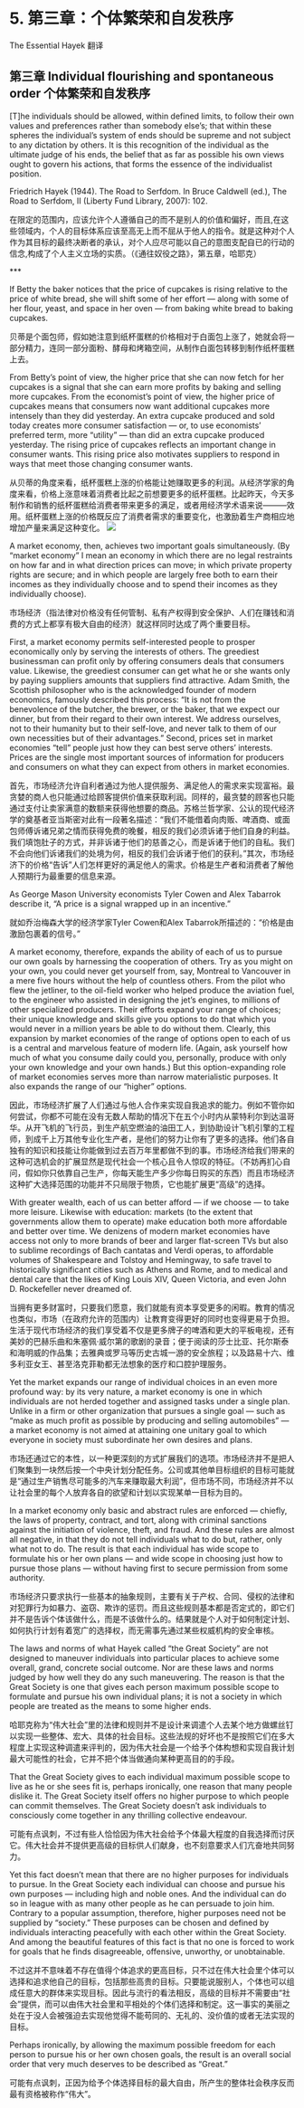 # 5. 第三章：个体繁荣和自发秩序

The Essential Hayek 翻译

## 第三章 Individual flourishing and spontaneous order 个体繁荣和自发秩序

 \[T\]he individuals should be allowed, within defined limits, to follow their own values and preferences rather than somebody else’s; that within these spheres the individual’s system of ends should be supreme and not subject to any dictation by others. It is this recognition of the individual as the ultimate judge of his ends, the belief that as far as possible his own views ought to govern his actions, that forms the essence of the individualist position.

Friedrich Hayek \(1944\). The Road to Serfdom. In Bruce Caldwell \(ed.\), The Road to Serfdom, II \(Liberty Fund Library, 2007\): 102.

在限定的范围内，应该允许个人遵循自己的而不是别人的价值和偏好，而且,在这些领域内，个人的目标体系应该至高无上而不屈从于他人的指令。就是这种对个人作为其目标的最终决断者的承认，对个人应尽可能以自己的意图支配自已的行动的信念,构成了个人主义立场的实质。（《通往奴役之路》，第五章，哈耶克）

\*\*\*

If Betty the baker notices that the price of cupcakes is rising relative to the price of white bread, she will shift some of her effort — along with some of her flour, yeast, and space in her oven — from baking white bread to baking cupcakes.

贝蒂是个面包师，假如她注意到纸杯蛋糕的价格相对于白面包上涨了，她就会将一部分精力，连同一部分面粉、酵母和烤箱空间，从制作白面包转移到制作纸杯蛋糕上去。

From Betty’s point of view, the higher price that she can now fetch for her cupcakes is a signal that she can earn more profits by baking and selling more cupcakes. From the economist’s point of view, the higher price of cupcakes means that consumers now want additional cupcakes more intensely than they did yesterday. An extra cupcake produced and sold today creates more consumer satisfaction — or, to use economists’ preferred term, more “utility” — than did an extra cupcake produced yesterday. The rising price of cupcakes reflects an important change in consumer wants. This rising price also motivates suppliers to respond in ways that meet those changing consumer wants.

从贝蒂的角度来看，纸杯蛋糕上涨的价格能让她赚取更多的利润。从经济学家的角度来看，价格上涨意味着消费者比起之前想要更多的纸杯蛋糕。比起昨天，今天多制作和销售的纸杯蛋糕给消费者带来更多的满足，或者用经济学术语来说———效用。纸杯蛋糕上涨的价格既反应了消费者需求的重要变化，也激励着生产商相应地增加产量来满足这种变化。 ![](.gitbook/assets/3_1.jpg)

A market economy, then, achieves two important goals simultaneously. \(By “market economy” I mean an economy in which there are no legal restraints on how far and in what direction prices can move; in which private property rights are secure; and in which people are largely free both to earn their incomes as they individually choose and to spend their incomes as they individually choose\).

市场经济（指法律对价格没有任何管制、私有产权得到安全保护、人们在赚钱和消费的方式上都享有极大自由的经济）就这样同时达成了两个重要目标。

First, a market economy permits self-interested people to prosper economically only by serving the interests of others. The greediest businessman can profit only by offering consumers deals that consumers value. Likewise, the greediest consumer can get what he or she wants only by paying suppliers amounts that suppliers find attractive. Adam Smith, the Scottish philosopher who is the acknowledged founder of modern economics, famously described this process: “It is not from the benevolence of the butcher, the brewer, or the baker, that we expect our dinner, but from their regard to their own interest. We address ourselves, not to their humanity but to their self-love, and never talk to them of our own necessities but of their advantages.” Second, prices set in market economies “tell” people just how they can best serve others’ interests. Prices are the single most important sources of information for producers and consumers on what they can expect from others in market economies.

首先，市场经济允许自利者通过为他人提供服务、满足他人的需求来实现富裕。最贪婪的商人也只能通过给顾客提供价值来获取利润。同样的，最贪婪的顾客也只能通过支付让卖家满意的数额来获得他想要的商品。苏格兰哲学家、公认的现代经济学的奠基者亚当斯密对此有一段著名描述：“我们不能借着向肉贩、啤酒商、或面包师傅诉诸兄弟之情而获得免费的晚餐，相反的我们必须诉诸于他们自身的利益。我们填饱肚子的方式，并非诉诸于他们的慈善之心，而是诉诸于他们的自私。我们不会向他们诉诸我们的处境为何，相反的我们会诉诸于他们的获利。”其次，市场经济下的价格“告诉”人们怎样更好的满足他人的需求。价格是生产者和消费者了解他人预期行为最重要的信息来源。

As George Mason University economists Tyler Cowen and Alex Tabarrok describe it, “A price is a signal wrapped up in an incentive.”

就如乔治梅森大学的经济学家Tyler Cowen和Alex Tabarrok所描述的：“价格是由激励包裹着的信号。”

A market economy, therefore, expands the ability of each of us to pursue our own goals by harnessing the cooperation of others. Try as you might on your own, you could never get yourself from, say, Montreal to Vancouver in a mere five hours without the help of countless others. From the pilot who flew the jetliner, to the oil-field worker who helped produce the aviation fuel, to the engineer who assisted in designing the jet’s engines, to millions of other specialized producers. Their efforts expand your range of choices; their unique knowledge and skills give you options to do that which you would never in a million years be able to do without them. Clearly, this expansion by market economies of the range of options open to each of us is a central and marvelous feature of modern life. \(Again, ask yourself how much of what you consume daily could you, personally, produce with only your own knowledge and your own hands.\) But this option-expanding role of market economies serves more than narrow materialistic purposes. It also expands the range of our “higher” options.

因此，市场经济扩展了人们通过与他人合作来实现自我追求的能力。例如不管你如何尝试，你都不可能在没有无数人帮助的情况下在五个小时内从蒙特利尔到达温哥华。从开飞机的飞行员，到生产航空燃油的油田工人，到协助设计飞机引擎的工程师，到成千上万其他专业化生产者，是他们的努力让你有了更多的选择。他们各自独有的知识和技能让你能做到过去百万年里都做不到的事。市场经济给我们带来的这种可选机会的扩展显然是现代社会一个核心且令人惊叹的特征。（不妨再扪心自问，假如你只依靠自己生产，你每天能生产多少你每日购买的东西）而且市场经济这种扩大选择范围的功能并不只局限于物质，它也能扩展更“高级”的选择。

With greater wealth, each of us can better afford — if we choose — to take more leisure. Likewise with education: markets \(to the extent that governments allow them to operate\) make education both more affordable and better over time. We denizens of modern market economies have access not only to more brands of beer and larger flat-screen TVs but also to sublime recordings of Bach cantatas and Verdi operas, to affordable volumes of Shakespeare and Tolstoy and Hemingway, to safe travel to historically significant cities such as Athens and Rome, and to medical and dental care that the likes of King Louis XIV, Queen Victoria, and even John D. Rockefeller never dreamed of.

当拥有更多财富时，只要我们愿意，我们就能有资本享受更多的闲暇。教育的情况也类似，市场（在政府允许的范围内）让教育变得更好的同时也变得更易于负担。生活于现代市场经济的我们享受着不仅是更多牌子的啤酒和更大的平板电视，还有美妙的巴赫乐曲和朱塞佩·威尔第的歌剧的录音；便于阅读的莎士比亚、托尔斯泰和海明威的作品集；去雅典或罗马等历史古城一游的安全旅程；以及路易十六、维多利亚女王、甚至洛克菲勒都无法想象的医疗和口腔护理服务。

Yet the market expands our range of individual choices in an even more profound way: by its very nature, a market economy is one in which individuals are not herded together and assigned tasks under a single plan. Unlike in a firm or other organization that pursues a single goal — such as “make as much profit as possible by producing and selling automobiles” — a market economy is not aimed at attaining one unitary goal to which everyone in society must subordinate her own desires and plans.

市场还通过它的本性，以一种更深刻的方式扩展我们的选项。市场经济并不是把人们聚集到一块然后按一个中央计划分配任务。公司或其他单目标组织的目标可能就是“通过生产销售尽可能多的汽车来赚取最大利润”，但市场不同，市场经济并不以让社会里的每个人放弃各自的欲望和计划以实现某单一目标为目的。

In a market economy only basic and abstract rules are enforced — chiefly, the laws of property, contract, and tort, along with criminal sanctions against the initiation of violence, theft, and fraud. And these rules are almost all negative, in that they do not tell individuals what to do but, rather, only what not to do. The result is that each individual has wide scope to formulate his or her own plans — and wide scope in choosing just how to pursue those plans — without having first to secure permission from some authority.

市场经济只要求执行一些基本的抽象规则，主要有关于产权、合同、侵权的法律和对犯罪行为如暴力、盗窃、欺诈的惩罚。而且这些规则基本都是否定式的，即它们并不是告诉个体该做什么，而是不该做什么的。结果就是个人对于如何制定计划、如何执行计划有着宽广的选择权，而无需事先通过某些权威机构的安全审核。

The laws and norms of what Hayek called “the Great Society” are not designed to maneuver individuals into particular places to achieve some overall, grand, concrete social outcome. Nor are these laws and norms judged by how well they do any such maneuvering. The reason is that the Great Society is one that gives each person maximum possible scope to formulate and pursue his own individual plans; it is not a society in which people are treated as the means to some higher ends.

哈耶克称为“伟大社会”里的法律和规则并不是设计来调遣个人去某个地方做螺丝钉以实现一些整体、宏大、具体的社会目标。这些法规的好坏也不是按照它们在多大程度上实现这种调遣来评判的，因为伟大社会是一个给予个体构想和实现自我计划最大可能性的社会，它并不把个体当做通向某种更高目的的手段。

That the Great Society gives to each individual maximum possible scope to live as he or she sees fit is, perhaps ironically, one reason that many people dislike it. The Great Society itself offers no higher purpose to which people can commit themselves. The Great Society doesn’t ask individuals to consciously come together in any thrilling collective endeavour.

可能有点讽刺，不过有些人恰恰因为伟大社会给予个体最大程度的自我选择而讨厌它。伟大社会并不提供更高级的目标供人们献身，也不刻意要求人们亢奋地共同努力。

Yet this fact doesn’t mean that there are no higher purposes for individuals to pursue. In the Great Society each individual can choose and pursue his own purposes — including high and noble ones. And the individual can do so in league with as many other people as he can persuade to join him. Contrary to a popular assumption, therefore, higher purposes need not be supplied by “society.” These purposes can be chosen and defined by individuals interacting peacefully with each other within the Great Society. And among the beautiful features of this fact is that no one is forced to work for goals that he finds disagreeable, offensive, unworthy, or unobtainable.

不过这并不意味着不存在值得个体追求的更高目标，只不过在伟大社会里个体可以选择和追求他自己的目标，包括那些高贵的目标。只要能说服别人，个体也可以组成任意大的群体来实现目标。因此与流行的看法相反，高级的目标并不需要由“社会”提供，而可以由伟大社会里和平相处的个体们选择和制定。这一事实的美丽之处在于没人会被强迫去实现他觉得不能苟同的、无礼的、没价值的或者无法实现的目标。

Perhaps ironically, by allowing the maximum possible freedom for each person to pursue his or her own chosen goals, the result is an overall social order that very much deserves to be described as “Great.”

可能有点讽刺，正因为给予个体选择目标的最大自由，所产生的整体社会秩序反而最有资格被称作“伟大”。

